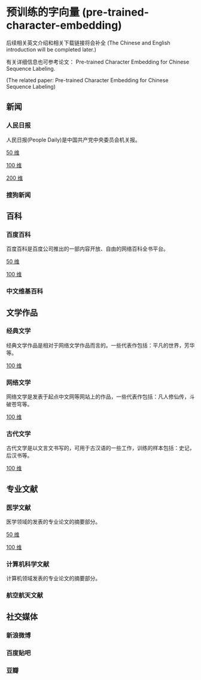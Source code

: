 # 预训练的字向量 (pre-trained-character-embedding)
后续相关英文介绍和相关下载链接将会补全 (The Chinese and English introduction will be completed later.)

有关详细信息也可参考论文： Pre-trained Character Embedding for Chinese Sequence Labeling.

(The related paper: Pre-trained Character Embedding for Chinese Sequence Labeling)

## 新闻

### 人民日报
人民日报(People Daily)是中国共产党中央委员会机关报。

[50 维](https://github.com/huyun-cs/pre-trained-character-embedding/blob/master/vector/renmin_vector_50)

[100 维](https://github.com/huyun-cs/pre-trained-character-embedding/blob/master/vector/renmin_vector_100)

[200 维](https://github.com/huyun-cs/pre-trained-character-embedding/blob/master/vector/renmin_vector_200)


### 搜狗新闻

## 百科

### 百度百科

百度百科是百度公司推出的一部内容开放、自由的网络百科全书平台。

[50 维](https://github.com/huyun-cs/pre-trained-character-embedding/blob/master/vector/baidu_vector_50)

[100 维](https://github.com/huyun-cs/pre-trained-character-embedding/blob/master/vector/baidu_vector_100)

### 中文维基百科

## 文学作品

### 经典文学

经典文学作品是相对于网络文学作品而言的。一些代表作包括：平凡的世界，芳华等。

[100 维](https://github.com/huyun-cs/pre-trained-character-embedding/blob/master/vector/dangdai_vector_100)

### 网络文学

网络文学是发表于起点中文网等网站上的作品，一些代表作包括：凡人修仙传，斗破苍穹等。

[100 维](https://github.com/huyun-cs/pre-trained-character-embedding/blob/master/vector/wangluo_vector_100)

### 古代文学

古代文学是以文言文书写的，可用于古汉语的一些工作，训练的样本包括：史记，后汉书等。

[100 维](https://github.com/huyun-cs/pre-trained-character-embedding/blob/master/vector/gudai_vector_100)

## 专业文献

### 医学文献

医学领域的发表的专业论文的摘要部分。

[50 维](https://github.com/huyun-cs/pre-trained-character-embedding/blob/master/vector/medical_vector_50)

[100 维](https://github.com/huyun-cs/pre-trained-character-embedding/blob/master/vector/medical_vector_100)

### 计算机科学文献

计算机领域发表的专业论文的摘要部分。


### 航空航天文献

## 社交媒体

### 新浪微博

### 百度贴吧

### 豆瓣
